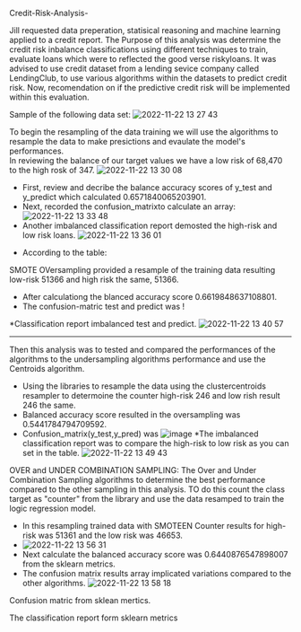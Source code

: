  Credit-Risk-Analysis-
 
   Jill requested data preperation, statisical reasoning and machine learning applied to a credit report. The Purpose of this analysis was determine the credit risk inbalance classifications using different techniques to train, evaluate loans which were to reflected the good verse riskyloans.
   It was advised to use credit dataset from a lending sevice company called LendingClub, to use various algorithms within the datasets to predict credit risk. Now, recomendation on if the predictive credit risk will be implemented within this evaluation.   
   
   Sample of the following data set:
   ![2022-11-22 13 27 43](https://user-images.githubusercontent.com/107796290/203392959-c16b1837-5ca0-4cf8-b90f-f66f7eaf256b.png)

   
   To begin the resampling  of the data training we will use the algorithms to resample the data to make presictions and evaulate the model's performances.  
   In reviewing the balance of our target values we have a low risk of 68,470 to the high rosk of 347. ![2022-11-22 13 30 08](https://user-images.githubusercontent.com/107796290/203393490-4050bc80-8360-43ab-83c5-cddc6e684270.png)

   * First, review and decribe the balance accuracy scores of y_test and y_predict which calculated 0.6571840065203901. 
   * Next, recorded the confusion_matrixto calculate an array:![2022-11-22 13 33 48](https://user-images.githubusercontent.com/107796290/203394005-f06395e9-76c3-4238-8948-89419a13d7af.png)
   * Another imbalanced classification report demosted the high-risk and low risk loans. 
  ![2022-11-22 13 36 01](https://user-images.githubusercontent.com/107796290/203394571-34cbe97b-3761-4931-bd8b-8ee067b72933.png)

  - According to the table:



SMOTE OVersampling provided a resample of the training data resulting low-risk 51366 and high risk the same, 51366.  
* After calculationg the blanced accuracy score 0.6619848637108801.
* The confusion-matric test and predict was !

*Classification report imbalanced test and predict.
![2022-11-22 13 40 57](https://user-images.githubusercontent.com/107796290/203395425-32a81fea-baab-4b95-9b46-10844345f7bb.png)
****

Then this analysis was to tested and compared the performances of the algorithms to the undersampling algorithms performance and use the Centroids algorithm.
* Using the libraries to resample the data using the clustercentroids resampler to determoine the counter high-risk 246 and low rish result 246 the same. 
* Balanced accuracy score resulted in the oversampling was 0.5441784794709592.
* Confusion_matrix(y_test,y_pred) was ![image](https://user-images.githubusercontent.com/107796290/203396816-6d19a435-d1c5-4746-886e-b7a26b7bf908.png)
*The imbalanced classification report was to compare the high-risk to low risk as you can set in the table.
![2022-11-22 13 49 43](https://user-images.githubusercontent.com/107796290/203397099-366e748b-c3be-433b-b9c2-81f073283c53.png)


OVER and UNDER COMBINATION SAMPLING:
The Over and Under Combination Sampling algorithms to determine the best performance compared to the other sampling in this analysis. TO do this count the class target as "counter" from the library and use the data resamped to train the logic regression model.

* In this resampling trained data with SMOTEEN Counter results for high-risk was 51361 and the low risk was 46653. 
* ![2022-11-22 13 56 31](https://user-images.githubusercontent.com/107796290/203398180-97ed5a48-c70c-41f7-9c25-2dedaaa937c7.png)
* Next calculate the balanced accuracy score was 0.6440876547898007 from the sklearn metrics. 
* The confusion matrix results array implicated variations compared to the other algorithms.
![2022-11-22 13 58 18](https://user-images.githubusercontent.com/107796290/203398525-8a41c199-cecd-4dd8-9975-05450c94dd4c.png)


Confusion matric from sklean mertics. 

The classification report form sklearn metrics 
